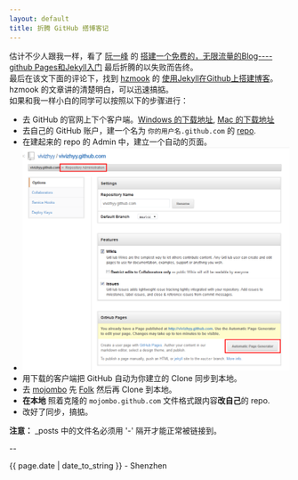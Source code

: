 ```yaml
---
layout: default
title: 折腾 GitHub 搭博客记
---
```


估计不少人跟我一样，看了 [阮一峰](ruanyifeng.com) 的 [搭建一个免费的，无限流量的Blog----github Pages和Jekyll入门](http://www.wumii.com/item/3LgSyDNH) 最后折腾的以失败而告终。  
最后在该文下面的评论下，找到 [hzmook](http://hzmook.github.com) 的 [使用Jekyll在Github上搭建博客](http://hzmook.github.com/2012/07/01/use-jekyll-build-blog-on-github.html)。hzmook 的文章讲的清楚明白，可以迅速搞掂。  
如果和我一样小白的同学可以按照以下的步骤进行：  
- 去 GitHub 的官网上下个客户端。[Windows 的下载地址](http://windows.github.com/), [Mac 的下载地址](http://mac.github.com/)  
- 去自己的 GitHub 账户，建一个名为 `你的用户名.github.com` 的 [repo](https://help.github.com/articles/create-a-repo).  
- 在建起来的 repo 的 Admin 中，建立一个自动的页面。  
- ![Alt 点击按钮创建自动的 Page](/image/QQ截图20120907122107.png)  
- 用下载的客户端把 GitHub 自动为你建立的 Clone 同步到本地。  
- 去 [mojombo](https://github.com/mojombo/mojombo.github.com) 先 [Folk](https://help.github.com/articles/fork-a-repo) 然后再 Clone 到本地。  
- **在本地** 照着克隆的 `mojombo.github.com` 文件格式跟内容**改自己**的 repo.  
- 改好了同步，搞掂。 
  
**注意：** _posts 中的文件名必须用 '-' 隔开才能正常被链接到。

--
<p class="meta">{{ page.date | date_to_string }} - Shenzhen</p>